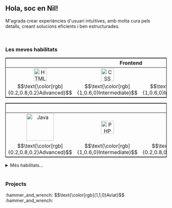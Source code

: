 <h2>Hola, soc en Nil!</h2>
<p>M'agrada crear experiències d'usuari intuïtives, amb molta cura pels detalls, creant solucions eficients i ben estructurades.</p>

<br>

<h3>Les meves habilitats</h3>
<!-- FRONTEND -->
<table style="border: 1px solid black">
  <thead><tr><th colspan="4">Frontend</th></tr></thead>
  <tbody align="center">
    <tr>
      <td><img src="https://cdn.jsdelivr.net/gh/devicons/devicon/icons/html5/html5-original.svg" title="HTML5" width="40"/></td>
      <td><img src="https://www.coywolf.news/wp-content/uploads/2024/11/purple-css-logo.webp" title="CSS" width="40"/></td>
      <td><img src="https://cdn.jsdelivr.net/gh/devicons/devicon/icons/javascript/javascript-original.svg" title="JavaScript" width="40"/></td>
      <td><img src="https://static-00.iconduck.com/assets.00/file-type-vue-icon-512x442-kn6d4q0k.png" title="Vue.js" width="40"/></td>
    </tr>
    <tr>
      <td>$$\text{\color[rgb]{0.2,0.8,0.2}Advanced}$$</td>
      <td>$$\text{\color[rgb]{1,0.6,0}Intermediate}$$</td>
      <td>$$\text{\color[rgb]{1,0.6,0}Intermediate}$$</td>
      <td>$$\text{\color[rgb]{1,0.2,0}Basic}$$</td>
    </tr>
  </tbody>
</table>
<!-- BACKEND -->
<table style="border: 1px solid black">
  <thead><tr><th colspan="7">Backend</th></thead>
  <tbody align="center">
    <tr>
      <td><img src="https://www.paigeniedringhaus.com/static/13beeafbbd98000e9dda382fa8733bed/41d15/java-logo-hero.webp" title="Java" width="85"/></td>
      <td><img src="https://cdn.jsdelivr.net/gh/devicons/devicon/icons/php/php-original.svg" title="PHP" width="40"/></td>
      <td><img src="https://cdn.jsdelivr.net/gh/devicons/devicon/icons/mysql/mysql-original.svg" title="MySQL" width="40"/></td>
      <td><img src="https://cdn.jsdelivr.net/gh/devicons/devicon/icons/mongodb/mongodb-original.svg" title="MongoDB" width="40"/></td>
      <td><img src="https://www.golden-team.org/static/services/laravel.webp" title="Laravel" width="40"/></td>
      <td><img src="https://images.ctfassets.net/zojzzdop0fzx/3rs1655HQlhY6LmplLdYzm/7049f7c9357d0598256b556aa837b91c/node.svg?fm=webp&w=3840&q=75" title="Node.js" width="40"/></td>
      <td><img src="https://discord.js.org/apple-touch-icon.png" title="Discord.js" width="40"/></td>
    </tr>
    <tr>
      <td>$$\text{\color[rgb]{0.2,0.8,0.2}Advanced}$$</td>
      <td>$$\text{\color[rgb]{1,0.6,0}Intermediate}$$</td>
      <td>$$\text{\color[rgb]{0.2,0.8,0.2}Advanced}$$</td>
      <td>$$\text{\color[rgb]{0.2,0.8,0.2}Advanced}$$</td>
      <td>$$\text{\color[rgb]{1,0.2,0}Basic}$$</td>
      <td>$$\text{\color[rgb]{1,0.2,0}Basic}$$</td>
      <td>$$\text{\color[rgb]{1,0.2,0}Basic}$$</td>
    </tr>
  </tbody>
</table>

<details>
  <summary>Més habilitats...</summary>
  <br>
  <!-- CONTROL DE VERSIONES -->
  <table style="border: 1px solid black">
    <thead><tr><th colspan="3">Version Control</th></tr></thead>
    <tbody align="center">
      <tr>
        <td><img src="https://cdn.worldvectorlogo.com/logos/git-icon.svg" title="git" width="40"/></td>
        <td><img src="https://upload.wikimedia.org/wikipedia/commons/9/91/Octicons-mark-github.svg" title="GitHub" width="40"/></td>
      </tr>
      <tr>
        <td>$$\text{\color[rgb]{1,0.6,0}Intermediate}$$</td>
        <td>$$\text{\color[rgb]{1,0.6,0}Intermediate}$$</td>
      </tr>
    </tbody>
  </table>
</details>

<br>

<h3>Projects</h3>
<p>:hammer_and_wrench: $$\text{\color[rgb]{1,1,0}Aviat}$$ :hammer_and_wrench:</p>
